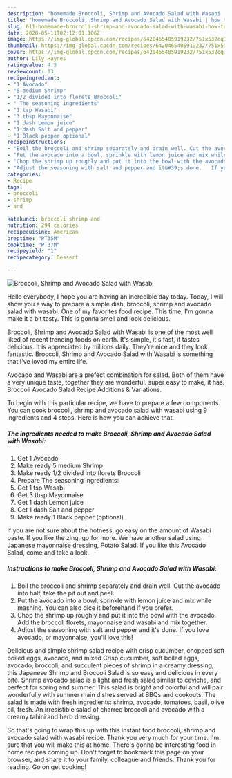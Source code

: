 ```yaml
---
description: "homemade Broccoli, Shrimp and Avocado Salad with Wasabi | how to make the best Broccoli, Shrimp and Avocado Salad with Wasabi"
title: "homemade Broccoli, Shrimp and Avocado Salad with Wasabi | how to make the best Broccoli, Shrimp and Avocado Salad with Wasabi"
slug: 611-homemade-broccoli-shrimp-and-avocado-salad-with-wasabi-how-to-make-the-best-broccoli-shrimp-and-avocado-salad-with-wasabi
date: 2020-05-11T02:12:01.106Z
image: https://img-global.cpcdn.com/recipes/6420465405919232/751x532cq70/broccoli-shrimp-and-avocado-salad-with-wasabi-recipe-main-photo.jpg
thumbnail: https://img-global.cpcdn.com/recipes/6420465405919232/751x532cq70/broccoli-shrimp-and-avocado-salad-with-wasabi-recipe-main-photo.jpg
cover: https://img-global.cpcdn.com/recipes/6420465405919232/751x532cq70/broccoli-shrimp-and-avocado-salad-with-wasabi-recipe-main-photo.jpg
author: Lily Haynes
ratingvalue: 4.3
reviewcount: 13
recipeingredient:
- "1 Avocado"
- "5 medium Shrimp"
- "1/2 divided into florets Broccoli"
- " The seasoning ingredients"
- "1 tsp Wasabi"
- "3 tbsp Mayonnaise"
- "1 dash Lemon juice"
- "1 dash Salt and pepper"
- "1 Black pepper optional"
recipeinstructions:
- "Boil the broccoli and shrimp separately and drain well. Cut the avocado into half, take the pit out and peel."
- "Put the avocado into a bowl, sprinkle with lemon juice and mix while mashing. You can also dice it beforehand if you prefer."
- "Chop the shrimp up roughly and put it into the bowl with the avocado. Add the broccoli florets, mayonnaise and wasabi and mix together."
- "Adjust the seasoning with salt and pepper and it&#39;s done.   If you love avocado, or mayonnaise, you&#39;ll love this!"
categories:
- Recipe
tags:
- broccoli
- shrimp
- and

katakunci: broccoli shrimp and 
nutrition: 294 calories
recipecuisine: American
preptime: "PT35M"
cooktime: "PT37M"
recipeyield: "1"
recipecategory: Dessert

---
```



![Broccoli, Shrimp and Avocado Salad with Wasabi](https://img-global.cpcdn.com/recipes/6420465405919232/751x532cq70/broccoli-shrimp-and-avocado-salad-with-wasabi-recipe-main-photo.jpg)

Hello everybody, I hope you are having an incredible day today. Today, I will show you a way to prepare a simple dish, broccoli, shrimp and avocado salad with wasabi. One of my favorites food recipe. This time, I'm gonna make it a bit tasty. This is gonna smell and look delicious.

Broccoli, Shrimp and Avocado Salad with Wasabi is one of the most well liked of recent trending foods on earth. It's simple, it's fast, it tastes delicious. It is appreciated by millions daily. They're nice and they look fantastic. Broccoli, Shrimp and Avocado Salad with Wasabi is something that I've loved my entire life.

Avocado and Wasabi are a prefect combination for salad. Both of them have a very unique taste, together they are wonderful. super easy to make, it has. Broccoli Avocado Salad Recipe Additions &amp; Variations.


To begin with this particular recipe, we have to prepare a few components. You can cook broccoli, shrimp and avocado salad with wasabi using 9 ingredients and 4 steps. Here is how you can achieve that.

<!--inarticleads1-->

##### The ingredients needed to make Broccoli, Shrimp and Avocado Salad with Wasabi:

1. Get 1 Avocado
1. Make ready 5 medium Shrimp
1. Make ready 1/2 divided into florets Broccoli
1. Prepare  The seasoning ingredients:
1. Get 1 tsp Wasabi
1. Get 3 tbsp Mayonnaise
1. Get 1 dash Lemon juice
1. Get 1 dash Salt and pepper
1. Make ready 1 Black pepper (optional)


If you are not sure about the hotness, go easy on the amount of Wasabi paste. If you like the zing, go for more. We have another salad using Japanese mayonnaise dressing, Potato Salad. If you like this Avocado Salad, come and take a look. 

<!--inarticleads2-->

##### Instructions to make Broccoli, Shrimp and Avocado Salad with Wasabi:

1. Boil the broccoli and shrimp separately and drain well. Cut the avocado into half, take the pit out and peel.
1. Put the avocado into a bowl, sprinkle with lemon juice and mix while mashing. You can also dice it beforehand if you prefer.
1. Chop the shrimp up roughly and put it into the bowl with the avocado. Add the broccoli florets, mayonnaise and wasabi and mix together.
1. Adjust the seasoning with salt and pepper and it&#39;s done.   If you love avocado, or mayonnaise, you&#39;ll love this!


Delicious and simple shrimp salad recipe with crisp cucumber, chopped soft boiled eggs, avocado, and mixed Crisp cucumber, soft boiled eggs, avocado, broccoli, and succulent pieces of shrimp in a creamy dressing, this Japanese Shrimp and Broccoli Salad is so easy and delicious in every bite. Shrimp avocado salad is a light and fresh salad similar to ceviche, and perfect for spring and summer. This salad is bright and colorful and will pair wonderfully with summer main dishes served at BBQs and cookouts. The salad is made with fresh ingredients: shrimp, avocado, tomatoes, basil, olive oil, fresh. An irresistible salad of charred broccoli and avocado with a creamy tahini and herb dressing. 

So that's going to wrap this up with this instant food broccoli, shrimp and avocado salad with wasabi recipe. Thank you very much for your time. I'm sure that you will make this at home. There's gonna be interesting food in home recipes coming up. Don't forget to bookmark this page on your browser, and share it to your family, colleague and friends. Thank you for reading. Go on get cooking!
